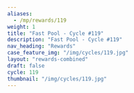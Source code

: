 ```yaml
---
aliases:
  - /mp/rewards/119
weight: 1
title: "Fast Pool - Cycle #119"
description: "Fast Pool - Cycle #119"
nav_heading: "Rewards"
case_feature_img: "/img/cycles/119.jpg"
layout: "rewards-combined"
draft: false
cycle: 119
thumbnail: "/img/cycles/119.jpg"
---
```

